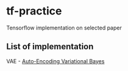 # tf-practice
Tensorflow implementation on selected paper

## List of implementation
VAE - [Auto-Encoding Variational Bayes](https://arxiv.org/pdf/1312.6114.pdf)
